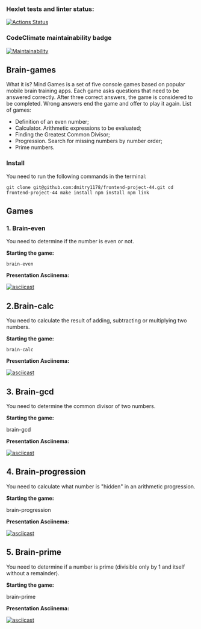 ### Hexlet tests and linter status:
[![Actions Status](https://github.com/AksiDimon/frontend-project-44/workflows/hexlet-check/badge.svg)](https://github.com/AksiDimon/frontend-project-44/actions)
### CodeClimate maintainability badge
[![Maintainability](https://api.codeclimate.com/v1/badges/b101d5d7d285ead555e4/maintainability)](https://codeclimate.com/github/AksiDimon/frontend-project-44/maintainability)

## Brain-games
What it is? Mind Games is a set of five console games based on popular mobile brain training apps. Each game asks questions that need to be answered correctly. After three correct answers, the game is considered to be completed. Wrong answers end the game and offer to play it again. List of games:

* Definition of an even number;
* Calculator. Arithmetic expressions to be evaluated;
* Finding the Greatest Common Divisor;
* Progression. Search for missing numbers by number order;
* Prime numbers.

### Install
You need to run the following commands in the terminal:

`git clone git@github.com:dmitry1178/frontend-project-44.git
cd frontend-project-44
make install
npm install
npm link`

## Games

### 1. Brain-even 

You need to determine if the number is even or not.

**Starting the game:**

`brain-even` 

**Presentation Asciinema:**

[![asciicast](https://asciinema.org/a/u9S8ncWsgYFrC1jgKcvBsIwyr.svg)](https://asciinema.org/a/u9S8ncWsgYFrC1jgKcvBsIwyr)

## 2.Brain-calc

You need to calculate the result of adding, subtracting or multiplying two numbers.

**Starting the game:**

`brain-calc`

**Presentation Asciinema:**

[![asciicast](https://asciinema.org/a/BLmjLmVTzcsfo3LezuKRbMpL6.svg)](https://asciinema.org/a/BLmjLmVTzcsfo3LezuKRbMpL6)

## 3. Brain-gcd

You need to determine the common divisor of two numbers.

**Starting the game:**

brain-gcd

**Presentation Asciinema:**

[![asciicast](https://asciinema.org/a/CC2YDZiJq9qVpc844tsVzASHV.svg)](https://asciinema.org/a/CC2YDZiJq9qVpc844tsVzASHV)

## 4. Brain-progression

You need to calculate what number is "hidden" in an arithmetic progression.

**Starting the game:**

brain-progression

**Presentation Asciinema:**

[![asciicast](https://asciinema.org/a/lHxoHQOaVjVtlZ03oJTZyP11E.svg)](https://asciinema.org/a/lHxoHQOaVjVtlZ03oJTZyP11E)

## 5. Brain-prime

You need to determine if a number is prime (divisible only by 1 and itself without a remainder).

**Starting the game:**

brain-prime

**Presentation Asciinema:**

[![asciicast](https://asciinema.org/a/etS9g5pDPX6JeMFdOiU4Y6atD.svg)](https://asciinema.org/a/etS9g5pDPX6JeMFdOiU4Y6atD)


